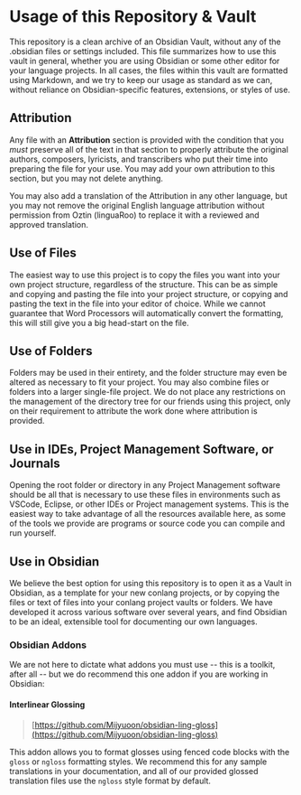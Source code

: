 # Usage of this Repository & Vault

This repository is a clean archive of an Obsidian Vault, without any of the .obsidian files or settings included. This file summarizes how to use this vault in general, whether you are using Obsidian or some other editor for your language projects. In all cases, the files within this vault are formatted using Markdown, and we try to keep our usage as standard as we can, without reliance on Obsidian-specific features, extensions, or styles of use.

## Attribution

Any file with an **Attribution** section is provided with the condition that you *must* preserve all of the text in that section to properly attribute the original authors, composers, lyricists, and transcribers who put their time into preparing the file for your use. You may add your own attribution to this section, but you may not delete anything.

You may also add a translation of the Attribution in any other language, but you may not remove the original English language attribution without permission from Oztin (linguaRoo) to replace it with a reviewed and approved translation.

## Use of Files

The easiest way to use this project is to copy the files you want into your own project structure, regardless of the structure. This can be as simple and copying and pasting the file into your project structure, or copying and pasting the text in the file into your editor of choice. While we cannot guarantee that Word Processors will automatically convert the formatting, this will still give you a big head-start on the file.

## Use of Folders

Folders may be used in their entirety, and the folder structure may even be altered as necessary to fit your project. You may also combine files or folders into a larger single-file project. We do not place any restrictions on the management of the directory tree for our friends using this project, only on their requirement to attribute the work done where attribution is provided.

## Use in IDEs, Project Management Software, or Journals

Opening the root folder or directory in any Project Management software should be all that is necessary to use these files in environments such as VSCode, Eclipse, or other IDEs or Project management systems. This is the easiest way to take advantage of all the resources available here, as some of the tools we provide are programs or source code you can compile and run yourself.

## Use in Obsidian

We believe the best option for using this repository is to open it as a Vault in Obsidian, as a template for your new conlang projects, or by copying the files or text of files into your conlang project vaults or folders. We have developed it across various software over several years, and find Obsidian to be an ideal, extensible tool for documenting our own languages.

### Obsidian Addons

We are not here to dictate what addons you must use -- this is a toolkit, after all -- but we do recommend this one addon if you are working in Obsidian: 

#### Interlinear Glossing
> [https://github.com/Mijyuoon/obsidian-ling-gloss](https://github.com/Mijyuoon/obsidian-ling-gloss)

This addon allows you to format glosses using fenced code blocks with the `gloss` or `ngloss` formatting styles. We recommend this for any sample translations in your documentation, and all of our provided glossed translation files use the `ngloss` style format by default.